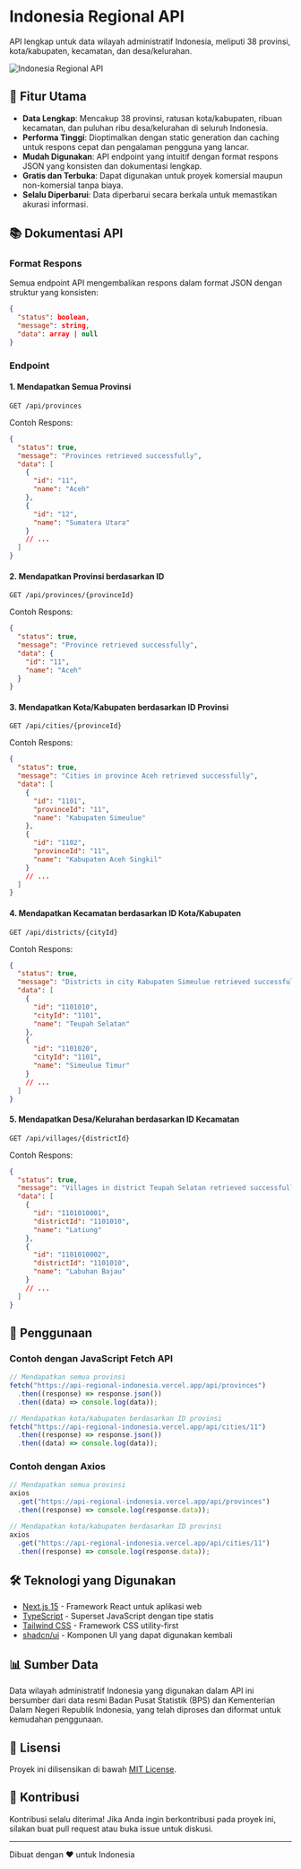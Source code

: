 # Indonesia Regional API

API lengkap untuk data wilayah administratif Indonesia, meliputi 38 provinsi, kota/kabupaten, kecamatan, dan desa/kelurahan.

![Indonesia Regional API](https://api-regional-indonesia.vercel.app/api-preview.png)

## 🌟 Fitur Utama

- **Data Lengkap**: Mencakup 38 provinsi, ratusan kota/kabupaten, ribuan kecamatan, dan puluhan ribu desa/kelurahan di seluruh Indonesia.
- **Performa Tinggi**: Dioptimalkan dengan static generation dan caching untuk respons cepat dan pengalaman pengguna yang lancar.
- **Mudah Digunakan**: API endpoint yang intuitif dengan format respons JSON yang konsisten dan dokumentasi lengkap.
- **Gratis dan Terbuka**: Dapat digunakan untuk proyek komersial maupun non-komersial tanpa biaya.
- **Selalu Diperbarui**: Data diperbarui secara berkala untuk memastikan akurasi informasi.

## 📚 Dokumentasi API

### Format Respons

Semua endpoint API mengembalikan respons dalam format JSON dengan struktur yang konsisten:

```json
{
  "status": boolean,
  "message": string,
  "data": array | null
}
```

### Endpoint

#### 1. Mendapatkan Semua Provinsi

```
GET /api/provinces
```

Contoh Respons:

```json
{
  "status": true,
  "message": "Provinces retrieved successfully",
  "data": [
    {
      "id": "11",
      "name": "Aceh"
    },
    {
      "id": "12",
      "name": "Sumatera Utara"
    }
    // ...
  ]
}
```

#### 2. Mendapatkan Provinsi berdasarkan ID

```
GET /api/provinces/{provinceId}
```

Contoh Respons:

```json
{
  "status": true,
  "message": "Province retrieved successfully",
  "data": {
    "id": "11",
    "name": "Aceh"
  }
}
```

#### 3. Mendapatkan Kota/Kabupaten berdasarkan ID Provinsi

```
GET /api/cities/{provinceId}
```

Contoh Respons:

```json
{
  "status": true,
  "message": "Cities in province Aceh retrieved successfully",
  "data": [
    {
      "id": "1101",
      "provinceId": "11",
      "name": "Kabupaten Simeulue"
    },
    {
      "id": "1102",
      "provinceId": "11",
      "name": "Kabupaten Aceh Singkil"
    }
    // ...
  ]
}
```

#### 4. Mendapatkan Kecamatan berdasarkan ID Kota/Kabupaten

```
GET /api/districts/{cityId}
```

Contoh Respons:

```json
{
  "status": true,
  "message": "Districts in city Kabupaten Simeulue retrieved successfully",
  "data": [
    {
      "id": "1101010",
      "cityId": "1101",
      "name": "Teupah Selatan"
    },
    {
      "id": "1101020",
      "cityId": "1101",
      "name": "Simeulue Timur"
    }
    // ...
  ]
}
```

#### 5. Mendapatkan Desa/Kelurahan berdasarkan ID Kecamatan

```
GET /api/villages/{districtId}
```

Contoh Respons:

```json
{
  "status": true,
  "message": "Villages in district Teupah Selatan retrieved successfully",
  "data": [
    {
      "id": "1101010001",
      "districtId": "1101010",
      "name": "Latiung"
    },
    {
      "id": "1101010002",
      "districtId": "1101010",
      "name": "Labuhan Bajau"
    }
    // ...
  ]
}
```

## 🚀 Penggunaan

### Contoh dengan JavaScript Fetch API

```javascript
// Mendapatkan semua provinsi
fetch("https://api-regional-indonesia.vercel.app/api/provinces")
  .then((response) => response.json())
  .then((data) => console.log(data));

// Mendapatkan kota/kabupaten berdasarkan ID provinsi
fetch("https://api-regional-indonesia.vercel.app/api/cities/11")
  .then((response) => response.json())
  .then((data) => console.log(data));
```

### Contoh dengan Axios

```javascript
// Mendapatkan semua provinsi
axios
  .get("https://api-regional-indonesia.vercel.app/api/provinces")
  .then((response) => console.log(response.data));

// Mendapatkan kota/kabupaten berdasarkan ID provinsi
axios
  .get("https://api-regional-indonesia.vercel.app/api/cities/11")
  .then((response) => console.log(response.data));
```

## 🛠️ Teknologi yang Digunakan

- [Next.js 15](https://nextjs.org/) - Framework React untuk aplikasi web
- [TypeScript](https://www.typescriptlang.org/) - Superset JavaScript dengan tipe statis
- [Tailwind CSS](https://tailwindcss.com/) - Framework CSS utility-first
- [shadcn/ui](https://ui.shadcn.com/) - Komponen UI yang dapat digunakan kembali

## 📊 Sumber Data

Data wilayah administratif Indonesia yang digunakan dalam API ini bersumber dari data resmi Badan Pusat Statistik (BPS) dan Kementerian Dalam Negeri Republik Indonesia, yang telah diproses dan diformat untuk kemudahan penggunaan.

## 📝 Lisensi

Proyek ini dilisensikan di bawah [MIT License](LICENSE).

## 🤝 Kontribusi

Kontribusi selalu diterima! Jika Anda ingin berkontribusi pada proyek ini, silakan buat pull request atau buka issue untuk diskusi.

---

Dibuat dengan ❤️ untuk Indonesia
